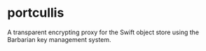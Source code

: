 portcullis
==========

A transparent encrypting proxy for the Swift object store using the Barbarian key management system. 
